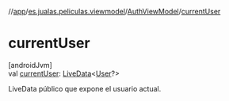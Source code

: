 //[app](../../../index.md)/[es.jualas.peliculas.viewmodel](../index.md)/[AuthViewModel](index.md)/[currentUser](current-user.md)

# currentUser

[androidJvm]\
val [currentUser](current-user.md): [LiveData](https://developer.android.com/reference/kotlin/androidx/lifecycle/LiveData.html)&lt;[User](../../es.jualas.peliculas.data.model/-user/index.md)?&gt;

LiveData público que expone el usuario actual.
